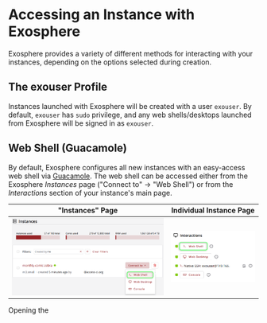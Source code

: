 # Accessing an Instance with Exosphere

Exosphere provides a variety of different methods for interacting with your instances, depending on the options selected during creation.

## The exouser Profile

Instances launched with Exosphere will be created with a user `exouser`. By default, `exouser` has `sudo` privilege, and any web shells/desktops launched from Exosphere will be signed in as `exouser`. 

## Web Shell (Guacamole)

By default, Exosphere configures all new instances with an easy-access web shell via [Guacamole](https://guacamole.apache.org/). The web shell can be accessed either from the Exosphere *Instances* page ("Connect to" → "Web Shell") or from the *Interactions* section of your instance's main page. 

| "Instances" Page | Individual Instance Page |
|---------|---------|
| ![A screenshot of the web shell launch button on the "instances" page](../../images/exo-web-shell.png) | ![A screenshot of the web shell launch button on the individual instance page](../../images/exo-web-shell-2.png)|

Opening the 